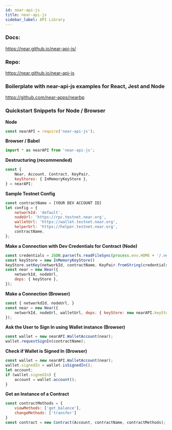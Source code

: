 ```yaml
---
id: near-api-js
title: near-api-js
sidebar_label: API Library
---
```



### Docs:
https://near.github.io/near-api-js/
### Repo:
https://near.github.io/near-api-js

### Boilerplate with near-api-js examples for React, Jest and Node
https://github.com/near-apps/nearbp

### Quickstart Snippets for Node / Browser

**Node**
```js
const nearAPI = require('near-api-js');
```

**Browser / Babel**
```js
import * as nearAPI from 'near-api-js';
```

**Destructuring (recommended)**
```js
const {
    Near, Account, Contract, KeyPair,
    keyStores: { InMemoryKeyStore },
} = nearAPI;
```

**Sample Testnet Config**
```js
const contractName = [YOUR DEV ACCOUNT ID]
let config = {
    networkId: 'default',
    nodeUrl: 'https://rpc.testnet.near.org',
    walletUrl: 'https://wallet.testnet.near.org',
    helperUrl: 'https://helper.testnet.near.org',
    contractName,
};
```

**Make a Connection with Dev Credentials for Contract (Node)**
```js
const credentials = JSON.parse(fs.readFileSync(process.env.HOME + '/.near-credentials/default/' + contractName + '.json'));
const keyStore = new InMemoryKeyStore()
keyStore.setKey(networkId, contractName, KeyPair.fromString(credentials.private_key));
const near = new Near({
	networkId, nodeUrl,
	deps: { keyStore },
});

```
**Make a Connection (Browser)**
```js
const { networkdId, nodeUrl, }
const near = new Near({
    networkId, nodeUrl, walletUrl, deps: { keyStore: new nearAPI.keyStores.BrowserLocalStorageKeyStore() }
});
```

**Ask the User to Sign In using Wallet instance (Browser)**
```js
const wallet = new nearAPI.WalletAccount(near);
wallet.requestSignIn(contractName);
```

**Check if Wallet is Signed In (Browser)**
```js
const wallet = new nearAPI.WalletAccount(near);
wallet.signedIn = wallet.isSignedIn();
let account;
if (wallet.signedIn) {
    account = wallet.account();
}
```

**Get an Instance of a Contract**
```js
const contractMethods = {
    viewMethods: ['get_balance'],
    changeMethods: ['transfer']
}
const contract = new Contract(Account, contractName, contractMethods);
```
